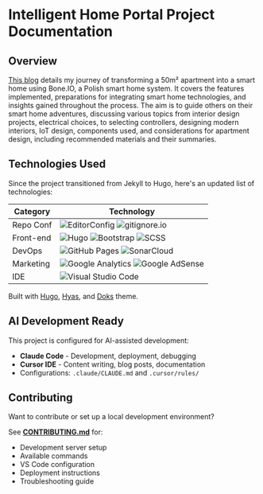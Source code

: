 # Intelligent Home Portal Project Documentation

## Overview

[This blog](https://ihome.zentala.io/) details my journey of transforming a 50m² apartment into a smart home using Bone.IO, a Polish smart home system. It covers the features implemented, preparations for integrating smart home technologies, and insights gained throughout the process. The aim is to guide others on their smart home adventures, discussing various topics from interior design projects, electrical choices, to selecting controllers, designing modern interiors, IoT design, components used, and considerations for apartment design, including recommended materials and their summaries.

## Technologies Used

Since the project transitioned from Jekyll to Hugo, here's an updated list of technologies:

| Category | Technology |
|---|---|
| Repo Conf | ![EditorConfig](https://img.shields.io/badge/-EditorConfig-FEFEFE?logo=editorconfig&logoColor=black) ![gitignore.io](https://img.shields.io/badge/-gitignore.io-204ECF?logo=gitignoredotio&logoColor=white) |
| Front-end     | ![Hugo](https://img.shields.io/badge/-Hugo-FF4088?logo=hugo&logoColor=white) ![Bootstrap](https://img.shields.io/badge/-Bootstrap-563D7C?logo=bootstrap&logoColor=white) ![SCSS](https://img.shields.io/badge/-SCSS-CC6699?logo=sass&logoColor=white) &nbsp;  |
| DevOps        | ![GitHub Pages](https://img.shields.io/badge/-GitHubPages-222222?logo=githubpages&logoColor=white) ![SonarCloud](https://img.shields.io/badge/-SonarCloud-F3702A?logo=sonarcloud&logoColor=white) |
| Marketing     | ![Google Analytics](https://img.shields.io/badge/-GoogleAnalytics-4285F4?logo=googleanalytics&logoColor=white) ![Google AdSense](https://img.shields.io/badge/-GoogleAdSense-E37400?logo=googleadsense&logoColor=white) |
| IDE | ![Visual Studio Code](https://img.shields.io/badge/-VisualStudioCode-007ACC?logo=visualstudiocode&logoColor=white)                     |

Built with [Hugo](https://gohugo.io/), [Hyas](https://gethyas.com/), and [Doks](https://getdoks.org/) theme.

## AI Development Ready

This project is configured for AI-assisted development:
- **Claude Code** - Development, deployment, debugging
- **Cursor IDE** - Content writing, blog posts, documentation
- Configurations: `.claude/CLAUDE.md` and `.cursor/rules/`

## Contributing

Want to contribute or set up a local development environment?

See **[CONTRIBUTING.md](CONTRIBUTING.md)** for:
- Development server setup
- Available commands
- VS Code configuration
- Deployment instructions
- Troubleshooting guide
